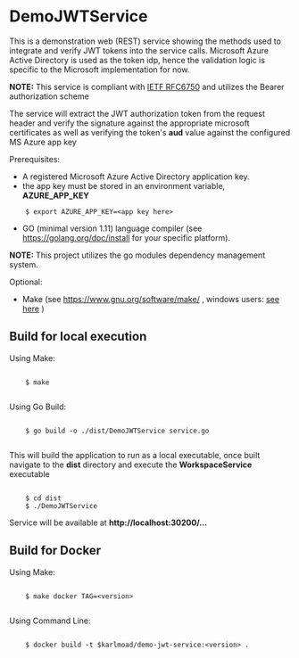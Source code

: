 # DemoJWTService


This is a demonstration web (REST) service showing the methods used to integrate and verify JWT tokens into the service calls.  Microsoft Azure Active Directory is used as the token idp, hence the validation logic is specific to the Microsoft implementation for now.

**NOTE:** This service is compliant with [IETF RFC6750](https://tools.ietf.org/html/rfc6750) and utilizes the Bearer authorization scheme

The service will extract the JWT authorization token from the request header and verify the signature against the appropriate microsoft certificates as well as verifying the token's **aud** value against the configured MS Azure app key

Prerequisites:
- A registered Microsoft Azure Active Directory application key.
- the app key must be stored in an environment variable, **AZURE_APP_KEY**

```
    $ export AZURE_APP_KEY=<app key here>

```
- GO (minimal version 1.11) language compiler (see https://golang.org/doc/install for your specific platform).

**NOTE:** This project utilizes the go modules dependency management system. 


Optional:
- Make (see https://www.gnu.org/software/make/ , windows users: [see here](http://gnuwin32.sourceforge.net/packages/make.htm) )


## Build for local execution

Using Make:

``` 

    $ make
     
```

Using Go Build:

```

    $ go build -o ./dist/DemoJWTService service.go
    
```


This will build the application to run as a local executable, once built navigate to the **dist** directory and execute the **WorkspaceService** executable

```

    $ cd dist
    $ ./DemoJWTService

```

Service will be available at **http://localhost:30200/...**


## Build for Docker

Using Make:

```

    $ make docker TAG=<version>
    
```

Using Command Line:

```

    $ docker build -t $karlmoad/demo-jwt-service:<version> .

```